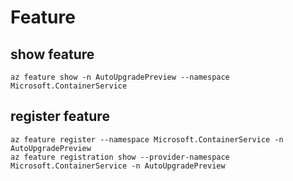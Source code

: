# Feature

## show feature
```
az feature show -n AutoUpgradePreview --namespace Microsoft.ContainerService
```

## register feature
```
az feature register --namespace Microsoft.ContainerService -n AutoUpgradePreview
az feature registration show --provider-namespace Microsoft.ContainerService -n AutoUpgradePreview

```
